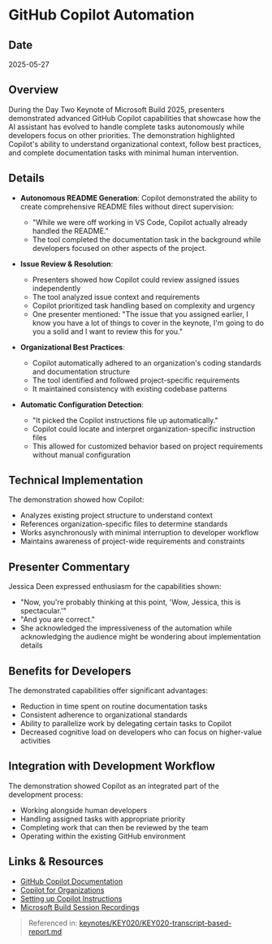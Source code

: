 # GitHub Copilot Automation

## Date
2025-05-27

## Overview
During the Day Two Keynote of Microsoft Build 2025, presenters demonstrated advanced GitHub Copilot capabilities that showcase how the AI assistant has evolved to handle complete tasks autonomously while developers focus on other priorities. The demonstration highlighted Copilot's ability to understand organizational context, follow best practices, and complete documentation tasks with minimal human intervention.

## Details
- **Autonomous README Generation**: Copilot demonstrated the ability to create comprehensive README files without direct supervision:
  - "While we were off working in VS Code, Copilot actually already handled the README."
  - The tool completed the documentation task in the background while developers focused on other aspects of the project.

- **Issue Review & Resolution**:
  - Presenters showed how Copilot could review assigned issues independently
  - The tool analyzed issue context and requirements
  - Copilot prioritized task handling based on complexity and urgency
  - One presenter mentioned: "The issue that you assigned earlier, I know you have a lot of things to cover in the keynote, I'm going to do you a solid and I want to review this for you."

- **Organizational Best Practices**:
  - Copilot automatically adhered to an organization's coding standards and documentation structure
  - The tool identified and followed project-specific requirements
  - It maintained consistency with existing codebase patterns

- **Automatic Configuration Detection**:
  - "It picked the Copilot instructions file up automatically."
  - Copilot could locate and interpret organization-specific instruction files
  - This allowed for customized behavior based on project requirements without manual configuration

## Technical Implementation
The demonstration showed how Copilot:
- Analyzes existing project structure to understand context
- References organization-specific files to determine standards
- Works asynchronously with minimal interruption to developer workflow
- Maintains awareness of project-wide requirements and constraints

## Presenter Commentary
Jessica Deen expressed enthusiasm for the capabilities shown:
- "Now, you're probably thinking at this point, 'Wow, Jessica, this is spectacular.'"
- "And you are correct."
- She acknowledged the impressiveness of the automation while acknowledging the audience might be wondering about implementation details

## Benefits for Developers
The demonstrated capabilities offer significant advantages:
- Reduction in time spent on routine documentation tasks
- Consistent adherence to organizational standards
- Ability to parallelize work by delegating certain tasks to Copilot
- Decreased cognitive load on developers who can focus on higher-value activities

## Integration with Development Workflow
The demonstration showed Copilot as an integrated part of the development process:
- Working alongside human developers
- Handling assigned tasks with appropriate priority
- Completing work that can then be reviewed by the team
- Operating within the existing GitHub environment

## Links & Resources
- [GitHub Copilot Documentation](https://github.com/features/copilot)
- [Copilot for Organizations](https://github.com/features/copilot/business)
- [Setting up Copilot Instructions](https://docs.github.com/en/copilot/configuring-github-copilot/configuring-github-copilot-settings)
- [Microsoft Build Session Recordings](https://build.microsoft.com/sessions)

> Referenced in: [keynotes/KEY020/KEY020-transcript-based-report.md](../KEY020-transcript-based-report.md)